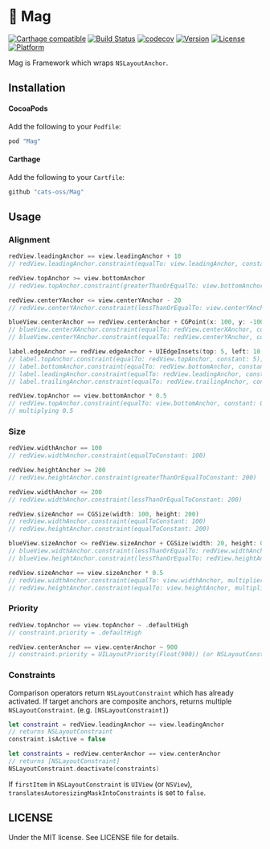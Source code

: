# 🧲 Mag

[![Carthage compatible](https://img.shields.io/badge/Carthage-compatible-4BC51D.svg?style=flat)](https://github.com/Carthage/Carthage)
[![Build Status](https://travis-ci.org/cats-oss/Mag.svg?branch=master)](https://travis-ci.org/cats-oss/Mag)
[![codecov](https://codecov.io/gh/cats-oss/Mag/branch/master/graph/badge.svg)](https://codecov.io/gh/cats-oss/Mag)
[![Version](https://img.shields.io/cocoapods/v/Mag.svg?style=flat)](http://cocoadocs.org/docsets/Mag)
[![License](https://img.shields.io/cocoapods/l/Mag.svg?style=flat)](http://cocoadocs.org/docsets/Mag)
[![Platform](https://img.shields.io/cocoapods/p/Mag.svg?style=flat)](http://cocoadocs.org/docsets/Mag)

Mag is Framework which wraps `NSLayoutAnchor`.

## Installation

#### CocoaPods

Add the following to your `Podfile`:

```Ruby
pod "Mag"
```

#### Carthage

Add the following to your `Cartfile`:

```Ruby
github "cats-oss/Mag"
```

## Usage

### Alignment

```swift
redView.leadingAnchor == view.leadingAnchor + 10
// redView.leadingAnchor.constraint(equalTo: view.leadingAnchor, constant: 10)

redView.topAnchor >= view.bottomAnchor
// redView.topAnchor.constraint(greaterThanOrEqualTo: view.bottomAnchor, constant: 0)

redView.centerYAnchor <= view.centerYAnchor - 20
// redView.centerYAnchor.constraint(lessThanOrEqualTo: view.centerYAnchor, constant: -20)

blueView.centerAnchor == redView.centerAnchor + CGPoint(x: 100, y: -100)
// blueView.centerXAnchor.constraint(equalTo: redView.centerXAnchor, constant: 100)
// blueView.centerYAnchor.constraint(equalTo: redView.centerYAnchor, constant: -100)

label.edgeAnchor == redView.edgeAnchor + UIEdgeInsets(top: 5, left: 10, bottom: 5, right: 10)
// label.topAnchor.constraint(equalTo: redView.topAnchor, constant: 5),
// label.bottomAnchor.constraint(equalTo: redView.bottomAnchor, constant: -5)
// label.leadingAnchor.constraint(equalTo: redView.leadingAnchor, constant: 10)
// label.trailingAnchor.constraint(equalTo: redView.trailingAnchor, constant: -10)

redView.topAnchor == view.bottomAnchor * 0.5
// redView.topAnchor.constraint(equalTo: view.bottomAnchor, constant: 0)
// multiplying 0.5
```

### Size

```swift
redView.widthAnchor == 100
// redView.widthAnchor.constraint(equalToConstant: 100)

redView.heightAnchor >= 200
// redView.heightAnchor.constraint(greaterThanOrEqualToConstant: 200)

redView.widthAnchor <= 200
// redView.widthAnchor.constraint(lessThanOrEqualToConstant: 200)

redView.sizeAnchor == CGSize(width: 100, height: 200)
// redView.widthAnchor.constraint(equalToConstant: 100)
// redView.heightAnchor.constraint(equalToConstant: 200)

blueView.sizeAnchor <= redView.sizeAnchor + CGSize(width: 20, height: 0)
// blueView.widthAnchor.constraint(lessThanOrEqualTo: redView.widthAnchor, constant: 20)
// blueView.heightAnchor.constraint(lessThanOrEqualTo: redView.heightAnchor, constant: 0)

redView.sizeAnchor == view.sizeAnchor * 0.5
// redView.widthAnchor.constraint(equalTo: view.widthAnchor, multiplier: 0.5, constant: 0)
// redView.heightAnchor.constraint(equalTo: view.heightAnchor, multiplier: 0.5, constant: 0)
```

### Priority

```swift
redView.topAnchor == view.topAnchor ~ .defaultHigh
// constraint.priority = .defaultHigh

redView.centerAnchor == view.centerAnchor ~ 900
// constraint.priority = UILayoutPriority(Float(900)) (or NSLayoutConstraint.Priority)
```

### Constraints

Comparison operators return `NSLayoutConstraint` which has already activated. If target anchors are composite anchors, returns multiple `NSLayoutConstraint`. (e.g. `[NSLayoutConstraint]`)

```swift
let constraint = redView.leadingAnchor == view.leadingAnchor
// returns NSLayoutConstraint
constraint.isActive = false

let constraints = redView.centerAnchor == view.centerAnchor
// returns [NSLayoutConstraint]
NSLayoutConstraint.deactivate(constraints)
```

If `firstItem` in `NSLayoutConstraint` is `UIView` (or `NSView`), `translatesAutoresizingMaskIntoConstraints` is set to `false`.

## LICENSE
Under the MIT license. See LICENSE file for details.
